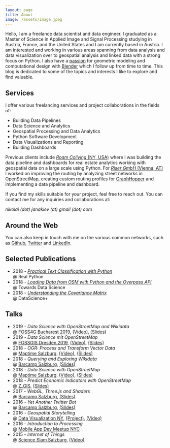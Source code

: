 ```yaml
---
layout: page
title: About
image: /assets/image.jpeg
---
```


Hello, I am a freelance data scientist and data engineer. I graduated as a Master of Science in Applied Image and Signal Processing studying in Austria, France, and the United States and I am currently based in Austria. I am interested and working in various areas spanning from data analysis and data visualization over to geospatial analysis and linked data with a strong focus on Python. I also have a [passion](https://parametriccookie.tumblr.com/) for geometric modeling and computational design with [Blender](https://www.blender.org/) which I follow up from time to time. This blog is dedicated to some of the topics and interests I like to explore and find valuable.

## Services
I offer various freelancing services and project collaborations in the fields of:

- Building Data Pipelines
- Data Science and Analytics
- Geospatial Processing and Data Analytics
- Python Software Development
- Data Visualizations and Reporting
- Building Dashboards

Previous clients include [_Roam Coliving_ (NY, USA)](https://www.roam.co/) where I was building the data pipeline and dashboards for real estate analytics working with geospatial data on a large scale using Python. For [_Riser GmbH_ (Vienna, AT)](http://riserapp.com/) I worked on improving the routing by analyzing street networks in OpenStreetMap, creating custom routing profiles for [GraphHopper](http://graphhopper.com/) and implementing a data pipeline and dashboard.

If you find my skills suitable for your project, feel free to reach out. You can contact me for any inquiries and collaborations at:

_nikolai (dot) janakiev (at) gmail (dot) com_

## Around the Web
You can also keep in touch with me on the various common networks, such as [Github](https://github.com/njanakiev), [Twitter](https://twitter.com/njanakiev) and [LinkedIn](https://at.linkedin.com/in/nikolai-janakiev).

## Selected Publications
- 2018 - _[Practical Text Classification with Python](https://realpython.com/python-keras-text-classification/)_ <br> @ Real Python
- 2018 - _[Loading Data from OSM with Python and the Overpass API](https://towardsdatascience.com/loading-data-from-openstreetmap-with-python-and-the-overpass-api-513882a27fd0)_ <br> @ Towards Data Science
- 2018 - _[Understanding the Covariance Matrix](https://datascienceplus.com/understanding-the-covariance-matrix/)_ <br> @ DataScience+

## Talks
- 2019 - _Data Science with OpenStreetMap and Wikidata_ <br> @ [FOSS4G Bucharest 2019](https://2019.foss4g.org/), [(Video)](https://media.ccc.de/v/bucharest-408-data-science-with-openstreetmap-and-wikidata), [(Slides)](http://janakiev.com/slides/data-science-osm-wikidata/)
- 2019 - _Data Science mit OpenStreetMap_ <br> @ [FOSSGIS Dresden 2019](https://www.fossgis-konferenz.de/2019/), [(Video)](https://pretalx.com/fossgis2019/talk/WSALG8/), [(Slides)](http://janakiev.com/slides/osm-data-science/)
- 2018 - _OGR: Process and Transform Vector Data_ <br> @ [Maptime Salzburg](http://maptime.io/salzburg/2018/12/12/data-handling/), [(Video)](https://www.youtube.com/watch?v=DP9F7tJH2Mw), [(Slides)](http://janakiev.com/slides/ogr-presentation/)
- 2018 - _Querying and Exploring Wikidata_ <br> @ [Barcamp Salzburg](https://www.meetup.com/de-DE/salzburgwebdev/events/248534871/), [(Slides)](https://janakiev.com/wikidata-mayors/slides/)
- 2018 - _Data Science with OpenStreetMap_ <br> @ [Maptime Salzburg](http://maptime.io/salzburg/2018/10/09/OpenStreetMap/), [(Video)](https://www.youtube.com/watch?v=WmCLQCohL3k), [(Slides)](https://janakiev.com/slides/osm-data-science/)
- 2018 - _Predict Economic Indicators with OpenStreetMap_ <br> @ [Z_GIS](https://zgis.at/), [(Slides)](http://janakiev.com/slides/osm-predict-economic-indicators/)
- 2017 - _WebGL, Three.js and Shaders_ <br> @ [Barcamp Salzburg](https://www.meetup.com/de-DE/salzburgwebdev/events/237491594/), [(Slides)](http://janakiev.com/slides/webgl-presentation/)
- 2016 - _Yet Another Twitter Bot_ <br> @ [Barcamp Salzburg](https://www.meetup.com/de-DE/salzburgwebdev/events/231559126/), [(Slides)](http://janakiev.com/slides/generic-bot/)
- 2016 - _Geospatial Storytelling_ <br> @ [Data Visualization NY](https://www.meetup.com/de-DE/DataVisualization/events/231402199/?eventId=231402199), [(Project)](https://github.com/njanakiev/geospatial-storytelling), [(Video)](https://www.youtube.com/watch?v=ukBFPd8jnhA)
- 2016 - _Introduction to Processing_ <br> @ [Mobile App Dev Meetup NYC](https://www.meetup.com/de-DE/NYC-Mobile-App-Dev-Meetup/events/229435450/)
- 2015 - _Internet of Things_ <br> @ [Science Slam Salzburg](http://www.scienceslam.at/performers/1-science-slam-salzburg-3/), [(Video)](https://www.youtube.com/watch?v=c4hu9nVjIJo)
